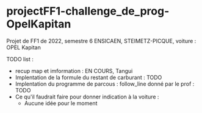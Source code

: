 # projectFF1-challenge_de_prog-OpelKapitan
Projet de FF1 de 2022, semestre 6 ENSICAEN, STEIMETZ-PICQUE, voiture : OPEL Kapitan

TODO list : 
- recup map et imformation : EN COURS, Tangui
- Implentation de la formule du restant de carburant : TODO
- Implentation du programme de parcous : follow_line donné par le prof : TODO
- Ce qu'il faudrait faire pour donner indication à la voiture : 
    - Aucune idée pour le moment
